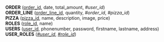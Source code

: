 **ORDER** (<ins>order_id</ins>, date, total_amount, _#user_id_)<br>
**ORDER_LINE** (<ins>order_line_id</ins>, quantity, _#order_id_, _#pizza_id_)<br>
**PIZZA** (<ins>pizza_id</ins>, name, description, image, price)<br>
**ROLES** (<ins>role_id</ins>, name)<br>
**USERS** (<ins>user_id</ins>, phonenumber, password, firstname, lastname, address)<br>
**USER_ROLES** (<ins>_#user_id_</ins>, <ins>_#role_id_</ins>)